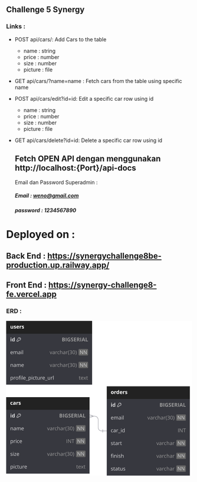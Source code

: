 ## Challenge 5 Synergy

### Links : 
 <!-- - POST api/users/:
   Add Users to the table
   - name : string
   - email : string
   - profile_picture_url : file
 - GET api/users/?name=name : 
   Fetch users from the table using specific name -->
 
 - POST api/cars/:
   Add Cars to the table
   - name : string
   - price : number
   - size : number
   - picture : file
 - GET api/cars/?name=name : 
   Fetch cars from the table using specific name
 - POST api/cars/edit?id=id:
   Edit a specific car row using id
   - name : string
   - price : number
   - size : number
   - picture : file
 - GET api/cars/delete?id=id:
   Delete a specific car row using id

   ## Fetch OPEN API dengan menggunakan http://localhost:{Port}/api-docs

   Email dan Password Superadmin : 
   ##### Email : weno@gmail.com
   ##### password : 1234567890

  # Deployed on : 
  ## Back End : https://synergychallenge8be-production.up.railway.app/
  ## Front End : https://synergy-challenge8-fe.vercel.app
  


### ERD :
<img src="./ERD.svg">

